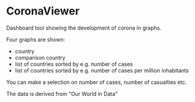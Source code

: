# CoronaViewer

Dashboard tool showing the development of corona in graphs.

Four graphs are shown:
- country
- comparison country
- list of countries sorted by e.g. number of cases
- list of countries sorted by e.g. number of cases per million inhabitants

You can make a selection on number of cases, number of casualties etc.

The data is derived from "Our World in Data"
